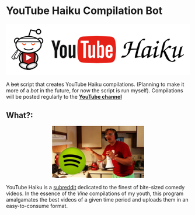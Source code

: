 # YouTube Haiku Compilation Bot

<p align="center">
  <img src="imgs/yt-haiku.png">
</p>

A ~~bot~~ script that creates YouTube Haiku compilations. (Planning to make it more of a *bot* in the future, for now the script is run myself). Compilations will be posted regularly to the **[YouTube channel](https://www.youtube.com/channel/UC4bbRJvsJ5ruK2znzjOOZCg)**

## What?:

<p align="center">
  <a href="https://www.youtube.com/watch?v=BvQ571eAOZE">
    <img src="imgs/github/gus_johnson.jpg" alt="Recording a Spotify Ad - Gus Johnson" style="width:50%;height:50%;">
  </a>
</p>

YouTube Haiku is a [subreddit](https://www.reddit.com/r/youtubehaiku/) dedicated to the finest of bite-sized comedy videos. In the essence of the *Vine* compilations of my youth, this program amalgamates the best videos of a given time period and uploads them in an easy-to-consume format.
